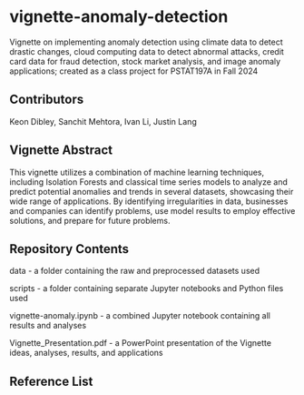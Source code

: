# vignette-anomaly-detection

Vignette on implementing anomaly detection using climate data to detect drastic changes, cloud computing data to detect abnormal attacks, credit card data for fraud detection, stock market analysis, and image anomaly applications; created as a class project for PSTAT197A in Fall 2024

## Contributors

Keon Dibley, Sanchit Mehtora, Ivan Li, Justin Lang

## Vignette Abstract

This vignette utilizes a combination of machine learning techniques, including Isolation Forests and classical time series models to analyze and predict potential anomalies and trends in several datasets, showcasing their wide range of applications. By identifying irregularities in data, businesses and companies can identify problems, use model results to employ effective solutions, and prepare for future problems.

## Repository Contents

data - a folder containing the raw and preprocessed datasets used

scripts - a folder containing separate Jupyter notebooks and Python files used

vignette-anomaly.ipynb - a combined Jupyter notebook containing all results and analyses

Vignette_Presentation.pdf - a PowerPoint presentation of the Vignette ideas, analyses, results, and applications

## Reference List
